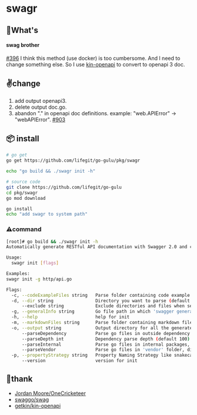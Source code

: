 # swagr

## 📌What's

#### swag brother

[#396](https://github.com/swaggo/swag/issues/386#issuecomment-833913287) I think this method (use docker) is too cumbersome.
And I need to change something else. So I use [kin-openapi](https://github.com/getkin/kin-openapi) to convert to openapi 3 doc.

## ✌️change

1. add output openapi3.
2. delete output doc.go.
3. abandon "." in openapi doc definitions. example:  "web.APIError" -> "webAPIError". [#903](https://github.com/swaggo/swag/issues/903)


## 📦 install

```bash
# go get
go get https://github.com/lifegit/go-gulu/pkg/swagr

echo "go build && ./swagr init -h"

# source code
git clone https://github.com/lifegit/go-gulu
cd pkg/swagr
go mod download

go install
echo "add swagr to system path"
```

### ⚠️command

```bash
[root]# go build && ./swagr init -h
Automatically generate RESTful API documentation with Swagger 2.0 and convert to openapi 3.0 (spec3) for Go.

Usage:
  swagr init [flags]

Examples:
swagr init -g http/api.go

Flags:
  -c, --codeExampleFiles string   Parse folder containing code example files to use for the x-codeSamples extension, disabled by default
  -d, --dir string                Directory you want to parse (default "./")
      --exclude string            Exclude directories and files when searching, comma separated
  -g, --generalInfo string        Go file path in which 'swagger general API Info' is written (default "main.go")
  -h, --help                      help for init
  -m, --markdownFiles string      Parse folder containing markdown files to use as description, disabled by default
  -o, --output string             Output directory for all the generated files(swagger.json, swagger.yaml) (default "./docs")
      --parseDependency           Parse go files in outside dependency folder, disabled by default
      --parseDepth int            Dependency parse depth (default 100)
      --parseInternal             Parse go files in internal packages, disabled by default
      --parseVendor               Parse go files in 'vendor' folder, disabled by default
  -p, --propertyStrategy string   Property Naming Strategy like snakecase,camelcase,pascalcase (default "camelcase")
      --version                   version for init
```


## 🙏thank
- [Jordan Moore/OneCricketeer](https://github.com/OneCricketeer)
- [swaggo/swag](https://github.com/swaggo/swag)
- [getkin/kin-openapi](https://github.com/getkin/kin-openapi)